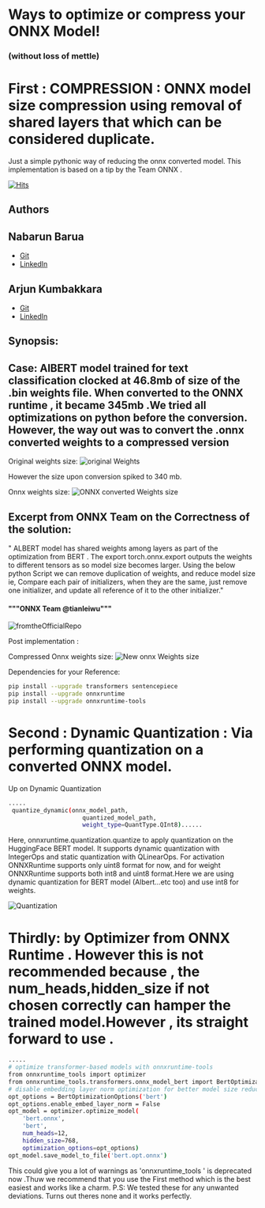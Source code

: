 # Ways to optimize or compress your ONNX Model! 
### (without loss of mettle) 


# First : COMPRESSION :  ONNX model size compression using removal of shared layers that which can be considered duplicate. 
Just a simple pythonic way of reducing the onnx converted model. This implementation is based on a tip by the Team ONNX .

[![Hits](https://hits.seeyoufarm.com/api/count/incr/badge.svg?url=https%3A%2F%2Fgithub.com%2FarjunKumbakkara%2Fonnx_model_size_compression&count_bg=%2379C83D&title_bg=%23555555&icon=&icon_color=%23E7E7E7&title=hits&edge_flat=false)](https://hits.seeyoufarm.com)



## Authors
## Nabarun Barua 
- [Git](https://github.com/nabarunbaruaAIML)
- [LinkedIn](https://www.linkedin.com/in/nabarun-barua-aiml-engineer/)
## Arjun Kumbakkara 
- [Git](https://github.com/arjunKumbakkara)
- [LinkedIn](https://www.linkedin.com/in/arjunkumbakkara/)

## Synopsis:

## Case: AlBERT model trained for text classification clocked at 46.8mb of size of the .bin weights file. When converted to the ONNX runtime , it became 345mb .We tried all optimizations on python before the conversion. However, the way out was to convert the .onnx converted weights to a compressed version

Original weights size:
![original Weights](./documentation_elements/sizeone.png)


However the  size upon conversion spiked to 340 mb.

Onnx weights size:
![ONNX converted Weights size](./documentation_elements/sizesecond.png)


## Excerpt from ONNX Team on the Correctness of the solution: 
" ALBERT model has shared weights among layers as part of the optimization from BERT . 
The export  torch.onnx.export outputs the weights to different tensors as so model size becomes larger.
Using the below python Script we can remove duplication of weights, and reduce model size
ie,  Compare each pair of initializers, when they are the same, just remove one initializer, and update all reference of it to the other initializer."
#### """ONNX Team @tianleiwu"""

![fromtheOfficialRepo](./documentation_elements/fromrepo.png)


Post implementation : 

Compressed Onnx weights size:
![New onnx Weights size](./documentation_elements/sizethird.png)



Dependencies for your Reference: 


```bash
pip install --upgrade transformers sentencepiece
pip install --upgrade onnxruntime
pip install --upgrade onnxruntime-tools
```


# Second : Dynamic Quantization :  Via performing quantization on a converted ONNX model. 

Up on Dynamic Quantization 


```bash
.....
 quantize_dynamic(onnx_model_path,
                     quantized_model_path,
                     weight_type=QuantType.QInt8)......

```
Here, onnxruntime.quantization.quantize to apply quantization on the HuggingFace BERT model. It supports dynamic quantization with IntegerOps and static quantization with QLinearOps. For activation ONNXRuntime supports only uint8 format for now, and for weight ONNXRuntime supports both int8 and uint8 format.Here we are using dynamic quantization for BERT model (Albert...etc too) and use int8 for weights.


![Quantization](./documentation_elements/FourthOne.png)






# Thirdly: by Optimizer from ONNX Runtime . However this is not recommended because , the num_heads,hidden_size if not chosen correctly can hamper the trained model.However , its straight forward to use .


```bash
.....
# optimize transformer-based models with onnxruntime-tools
from onnxruntime_tools import optimizer
from onnxruntime_tools.transformers.onnx_model_bert import BertOptimizationOptions
# disable embedding layer norm optimization for better model size reduction
opt_options = BertOptimizationOptions('bert')
opt_options.enable_embed_layer_norm = False
opt_model = optimizer.optimize_model(
    'bert.onnx',
    'bert', 
    num_heads=12,
    hidden_size=768,
    optimization_options=opt_options)
opt_model.save_model_to_file('bert.opt.onnx')

```


This could give you a lot of warnings as  'onnxruntime_tools ' is deprecated now .Thuw we recommend that you use the First method which is the best easiest and works like a charm.
P.S: We tested these for any unwanted deviations. Turns out theres none and it works perfectly.




